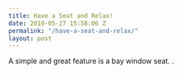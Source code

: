 ```yaml
---
title: Have a Seat and Relax!
date: 2010-05-27 15:58:06 Z
permalink: "/have-a-seat-and-relax/"
layout: post
---
```




A simple and great feature is a bay window seat. .

            
